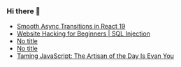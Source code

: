### Hi there 👋

<!-- daily.dev BOOKMARKS:START -->
- [Smooth Async Transitions in React 19](https://app.daily.dev/posts/uNdzr2URG?utm_source=rss&utm_medium=bookmarks&utm_campaign=PnGboN99PhXCxFrWGGg2C)
- [Website Hacking for Beginners | SQL Injection](https://app.daily.dev/posts/9a8IruDgs?utm_source=rss&utm_medium=bookmarks&utm_campaign=PnGboN99PhXCxFrWGGg2C)
- [No title](https://app.daily.dev/posts/ZJ1kYKxqG?utm_source=rss&utm_medium=bookmarks&utm_campaign=PnGboN99PhXCxFrWGGg2C)
- [No title](https://app.daily.dev/posts/AiAUyGN8Z?utm_source=rss&utm_medium=bookmarks&utm_campaign=PnGboN99PhXCxFrWGGg2C)
- [Taming JavaScript: The Artisan of the Day Is Evan You](https://app.daily.dev/posts/LA6arF8to?utm_source=rss&utm_medium=bookmarks&utm_campaign=PnGboN99PhXCxFrWGGg2C)
<!-- daily.dev BOOKMARKS:END -->

<!--
**dinesh4monto/dinesh4monto** is a ✨ _special_ ✨ repository because its `README.md` (this file) appears on your GitHub profile.

Here are some ideas to get you started:

- 🔭 I’m currently working on ...
- 🌱 I’m currently learning ...
- 👯 I’m looking to collaborate on ...
- 🤔 I’m looking for help with ...
- 💬 Ask me about ...
- 📫 How to reach me: ...
- 😄 Pronouns: ...
- ⚡ Fun fact: ...
-->
